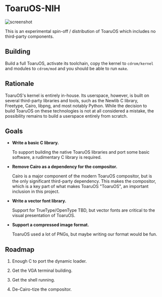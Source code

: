 # ToaruOS-NIH

![screenshot](https://i.imgur.com/1oSdhXU.png)

This is an experimental spin-off / distribution of ToaruOS which includes no third-party components.

## Building

Build a full ToaruOS, activate its toolchain, copy the kernel to `cdrom/kernel` and modules to `cdrom/mod` and you should be able to run `make`.

## Rationale

ToaruOS's kernel is entirely in-house. Its userspace, however, is built on several third-party libraries and tools, such as the Newlib C library, Freetype, Cairo, libpng, and most notably Python. While the decision to build ToaruOS on these technologies is not at all considered a mistake, the possibility remains to build a userspace entirely from scratch.

## Goals

- **Write a basic C library.**

  To support building the native ToaruOS libraries and port some basic software, a rudimentary C library is required.

- **Remove Cairo as a dependency for the compositor.**

  Cairo is a major component of the modern ToaruOS compositor, but is the only significant third-party dependency. This makes the compositor, which is a key part of what makes ToaruOS "ToaruOS", an important inclusion in this project.

- **Write a vector font library.**

  Support for TrueType/OpenType TBD, but vector fonts are critical to the visual presentation of ToaruOS.

- **Support a compressed image format.**

  ToaruOS used a lot of PNGs, but maybe writing our format would be fun.

## Roadmap

1. Enough C to port the dynamic loader.

2. Get the VGA terminal building.

3. Get the shell running.

4. De-Cairo-tize the compositor.
